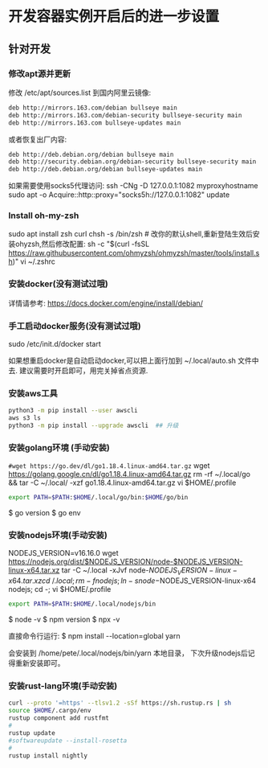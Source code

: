 # 开发容器实例开启后的进一步设置

## 针对开发

### 修改apt源并更新

修改 /etc/apt/sources.list 到国内阿里云镜像:

```txt
deb http://mirrors.163.com/debian bullseye main
deb http://mirrors.163.com/debian-security bullseye-security main
deb http://mirrors.163.com bullseye-updates main
```

或者恢复出厂内容:

```txt
deb http://deb.debian.org/debian bullseye main
deb http://security.debian.org/debian-security bullseye-security main
deb http://deb.debian.org/debian bullseye-updates main
```

如果需要使用socks5代理访问:
ssh -CNg -D 127.0.0.1:1082 myproxyhostname
sudo apt -o Acquire::http::proxy="socks5h://127.0.0.1:1082" update

### Install oh-my-zsh

sudo apt install zsh curl
chsh -s /bin/zsh  # 改你的默认shell,重新登陆生效后安装ohyzsh,然后修改配置:
sh -c "$(curl -fsSL https://raw.githubusercontent.com/ohmyzsh/ohmyzsh/master/tools/install.sh)"
vi ~/.zshrc

### 安装docker(没有测试过哦)

详情请参考: https://docs.docker.com/engine/install/debian/

### 手工启动docker服务(没有测试过哦)

sudo /etc/init.d/docker start

如果想重启docker是自动启动docker,可以把上面行加到 ~/.local/auto.sh 文件中去. 建议需要时开启即可，用完关掉省点资源.

### 安装aws工具

```sh
python3 -m pip install --user awscli
aws s3 ls
python3 -m pip install --upgrade awscli  ## 升级
```

### 安装golang环境 (手动安装)

`#wget https://go.dev/dl/go1.18.4.linux-amd64.tar.gz`
wget https://golang.google.cn/dl/go1.18.4.linux-amd64.tar.gz
rm -rf ~/.local/go && tar -C ~/.local/ -xzf go1.18.4.linux-amd64.tar.gz
vi $HOME/.profile

```sh
export PATH=$PATH:$HOME/.local/go/bin:$HOME/go/bin
```

$ go version
$ go env

### 安装nodejs环境(手动安装)

NODEJS_VERSION=v16.16.0
wget https://nodejs.org/dist/$NODEJS_VERSION/node-$NODEJS_VERSION-linux-x64.tar.xz
tar -C ~/.local -xJvf node-$NODEJS_VERSION-linux-x64.tar.xz
cd ~/.local; rm -f nodejs; ln -s node-$NODEJS_VERSION-linux-x64 nodejs; cd -;
vi $HOME/.profile

```sh
export PATH=$PATH:$HOME/.local/nodejs/bin
```

$ node -v
$ npm version
$ npx -v

直接命令行运行:
$ npm install --location=global yarn

会安装到 /home/pete/.local/nodejs/bin/yarn 本地目录，
下次升级nodejs后记得重新安装即可。

### 安装rust-lang环境(手动安装)

```sh
curl --proto '=https' --tlsv1.2 -sSf https://sh.rustup.rs | sh
source $HOME/.cargo/env
rustup component add rustfmt
#
rustup update
#softwareupdate --install-rosetta
#
rustup install nightly
```

